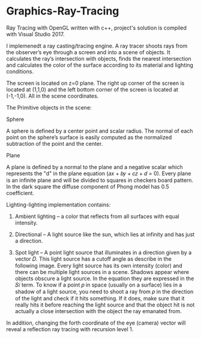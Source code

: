 # Graphics-Ray-Tracing

Ray Tracing with OpenGL written with c++, project's solution is compiled with Visual Studio 2017.

I implemenedt a ray casting/tracing engine. A ray tracer shoots
rays from the observer’s eye through a screen and into a scene of objects. It calculates the ray’s
intersection with objects, finds the nearest intersection and calculates the color of the surface
according to its material and lighting conditions.

The screen is located on z=0 plane. The right up corner of the screen is located at (1,1,0) and the
left bottom corner of the screen is located at (-1,-1,0). All in the scene coordinates.

The Primitive objects in the scene:

Sphere

A sphere is defined by a center point and scalar radius. The normal of each point on the sphere’s
surface is easily computed as the normalized subtraction of the point and the center.


Plane

A plane is defined by a normal to the plane and a negative scalar which represents the "d" in the
plane equation (𝑎𝑥 + 𝑏𝑦 + 𝑐𝑧 + 𝑑 = 0). Every plane is an infinite plane and will be divided to
squares in checkers board pattern. In the dark square the diffuse component of Phong model
has 0.5 coefficient.

Lighting-lighting implementation contains:

1. Ambient lighting – a color that reflects from all surfaces with equal intensity.

2. Directional – A light source like the sun, which lies at infinity and has just a direction.

3. Spot light – A point light source that illuminates in a direction given by a vector 𝐷. This light
source has a cutoff angle as describe in the following image.
Every light source has its own intensity (color) and there can be multiple light sources in a scene.
Shadows appear where objects obscure a light source. In the equation they are expressed in the 𝑆𝑖
term. 
To know if a point 𝑝 in space (usually on a surface) lies in a shadow of a light source,
you need to shoot a ray from 𝑝 in the direction of the light and check if it hits something. If it
does, make sure that it really hits it before reaching the light source and that the object hit is not
actually a close intersection with the object the ray emanated from. 

In addition, changing the forth coordinate of the eye (camera) vector will reveal a reflection ray tracing with  recursion level 1.

